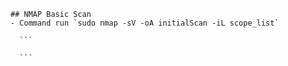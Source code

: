     ## NMAP Basic Scan
    - Command run `sudo nmap -sV -oA initialScan -iL scope_list`

      ```

      ```
